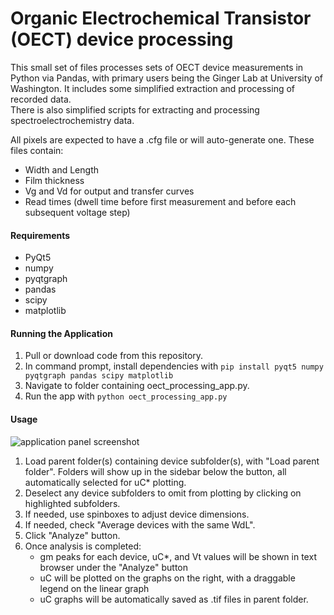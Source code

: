 # Organic Electrochemical Transistor (OECT) device processing

This small set of files processes sets of OECT device measurements in Python via Pandas, with primary users being the Ginger Lab at University of Washington.
It includes some simplified extraction and processing of recorded data.  
There is also simplified scripts for extracting and processing spectroelectrochemistry data.  

All pixels are expected to have a .cfg file or will auto-generate one. These files contain:
* Width and Length
* Film thickness
* Vg and Vd for output and transfer curves
* Read times (dwell time before first measurement and before each subsequent voltage step)

#### Requirements
- PyQt5
- numpy
- pyqtgraph
- pandas
- scipy
- matplotlib

#### Running the Application
1. Pull or download code from this repository.
2. In command prompt, install dependencies with
```pip install pyqt5 numpy pyqtgraph pandas scipy matplotlib```
3. Navigate to folder containing oect_processing_app.py.
4. Run the app with ```python oect_processing_app.py```

#### Usage
![application panel screenshot](https://github.com/rajgiriUW/OECT_processing/blob/pythongui/screenshots/app_panel.jpg)
1. Load parent folder(s) containing device subfolder(s), with "Load parent folder". Folders will show up in the sidebar below the button, all automatically selected for uC* plotting.
2. Deselect any device subfolders to omit from plotting by clicking on highlighted subfolders. 
3. If needed, use spinboxes to adjust device dimensions.
4. If needed, check "Average devices with the same WdL".
5. Click "Analyze" button. 
6. Once analysis is completed:
   - gm peaks for each device, uC*, and Vt values will be shown in text browser under the "Analyze" button
   - uC will be plotted on the graphs on the right, with a draggable legend on the linear graph
   - uC graphs will be automatically saved as .tif files in parent folder.
